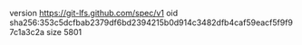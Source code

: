 version https://git-lfs.github.com/spec/v1
oid sha256:353c5dcfbab2379df6bd2394215b0d914c3482dfb4caf59eacf5f9f97c1a3c2a
size 5801
